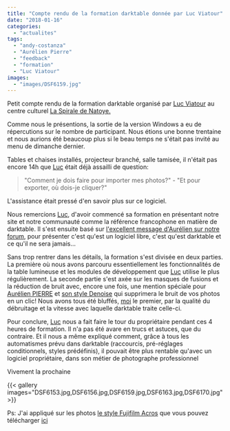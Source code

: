 ```yaml
---
title: "Compte rendu de la formation darktable donnée par Luc Viatour"
date: "2018-01-16"
categories: 
  - "actualites"
tags: 
  - "andy-costanza"
  - "Aurélien Pierre"
  - "feedback"
  - "formation"
  - "Luc Viatour"
images:
  - "images/DSF6159.jpg"
---
```


Petit compte rendu de la formation darktable organisé par [Luc Viatour](https://lucnix.be/)  au centre culturel [La Spirale de Natoye.](https://laspirale.be/)

Comme nous le présentions, la sortie de la version Windows a eu de répercutions sur le nombre de participant. Nous étions une bonne trentaine et nous aurions été beaucoup plus si le beau temps ne s'était pas invité au menu de dimanche dernier.

Tables et chaises installés, projecteur branché, salle tamisée, il n'était pas encore 14h que [Luc](https://lucnix.be/) était déjà assailli de question:

> "Comment je dois faire pour importer mes photos?" - "Et pour exporter, où dois-je cliquer?"

L'assistance était pressé d'en savoir plus sur ce logiciel.

Nous remercions [Luc](https://lucnix.be/), d'avoir commencé sa formation en présentant notre site et notre communauté comme la référence francophone en matière de darktable. Il s'est ensuite basé sur [l'excellent message d'Aurélien sur notre forum](https://darktable.fr/forum/showthread.php?tid=2044), pour présenter c'est qu'est un logiciel libre, c'est qu'est darktable et ce qu'il ne sera jamais...

Sans trop rentrer dans les détails, la formation s'est divisée en deux parties. La première où nous avons parcouru essentiellement les fonctionnalités de la table lumineuse et les modules de développement que [Luc](https://lucnix.be/) utilise le plus régulièrement. La seconde partie s'est axée sur les masques de fusions et la réduction de bruit avec, encore une fois, une mention spéciale pour [Aurélien PIERRE](https://photo.aurelienpierre.com/) et [son style Denoise](https://darktable.fr/forum/showthread.php?tid=2151&pid=18794&highlight=denoise#pid18794) qui supprimera le bruit de vos photos en un clic! Nous avons tous été bluffés, [moi](https://andycostanza.com) le premier, par la qualité du débruitage et la vitesse avec laquelle darktable traite celle-ci.

Pour conclure, [Luc](https://lucnix.be/) nous a fait faire le tour du propriétaire pendant ces 4 heures de formation. Il n'a pas été avare en trucs et astuces, que du contraire. Et il nous a même expliqué comment, grâce à tous les automatismes prévu dans darktable (raccourcis, pré-réglages conditionnels, styles prédéfinis), il pouvait être plus rentable qu'avec un logiciel propriétaire, dans son métier de photographe professionnel

Vivement la prochaine

{{< gallery images="DSF6153.jpg,DSF6156.jpg,DSF6159.jpg,DSF6163.jpg,DSF6170.jpg" >}}

Ps: J'ai appliqué sur les photos [le style Fujifilm Acros](https://darktable.fr/2018/01/tous-les-modes-de-simulation-de-film-fujifilm-sont-disponibles-sur-darktable/) que vous pouvez télécharger [ici](/download/Fuji_XTrans_III_dtstyles.zip)
